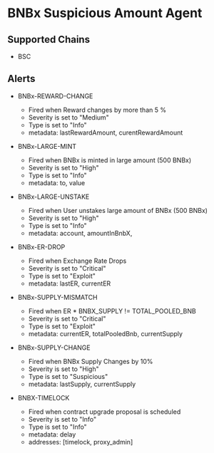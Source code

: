 # BNBx Suspicious Amount Agent

## Supported Chains

- BSC

## Alerts

- BNBx-REWARD-CHANGE

  - Fired when Reward changes by more than 5 %
  - Severity is set to "Medium"
  - Type is set to "Info"
  - metadata: lastRewardAmount, curentRewardAmount

- BNBx-LARGE-MINT

  - Fired when BNBx is minted in large amount (500 BNBx)
  - Severity is set to "High"
  - Type is set to "Info"
  - metadata: to, value

- BNBx-LARGE-UNSTAKE

  - Fired when User unstakes large amount of BNBx (500 BNBx)
  - Severity is set to "High"
  - Type is set to "Info"
  - metadata: account, amountInBnbX,

- BNBx-ER-DROP

  - Fired when Exchange Rate Drops
  - Severity is set to "Critical"
  - Type is set to "Exploit"
  - metadata: lastER, currentER

- BNBx-SUPPLY-MISMATCH

  - Fired when ER \* BNBX_SUPPLY != TOTAL_POOLED_BNB
  - Severity is set to "Critical"
  - Type is set to "Exploit"
  - metadata: currentER, totalPooledBnb, currentSupply

- BNBx-SUPPLY-CHANGE

  - Fired when BNBx Supply Changes by 10%
  - Severity is set to "High"
  - Type is set to "Suspicious"
  - metadata: lastSupply, currentSupply

- BNBX-TIMELOCK

  - Fired when contract upgrade proposal is scheduled
  - Severity is set to "Info"
  - Type is set to "Info"
  - metadata: delay
  - addresses: [timelock, proxy_admin]
